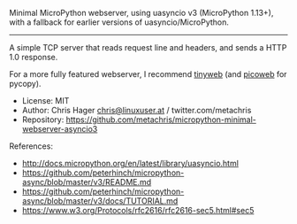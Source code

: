 Minimal MicroPython webserver, using uasyncio v3 (MicroPython 1.13+), with a fallback for earlier versions of uasyncio/MicroPython.

---

A simple TCP server that reads request line and headers, and sends a HTTP 1.0 response.

For a more fully featured webserver, I recommend [tinyweb](https://github.com/belyalov/tinyweb) (and [picoweb](https://github.com/pfalcon/picoweb) for pycopy).

* License: MIT
* Author: Chris Hager <chris@linuxuser.at> / twitter.com/metachris
* Repository: https://github.com/metachris/micropython-minimal-webserver-asyncio3

References:

- http://docs.micropython.org/en/latest/library/uasyncio.html
- https://github.com/peterhinch/micropython-async/blob/master/v3/README.md
- https://github.com/peterhinch/micropython-async/blob/master/v3/docs/TUTORIAL.md
- https://www.w3.org/Protocols/rfc2616/rfc2616-sec5.html#sec5

